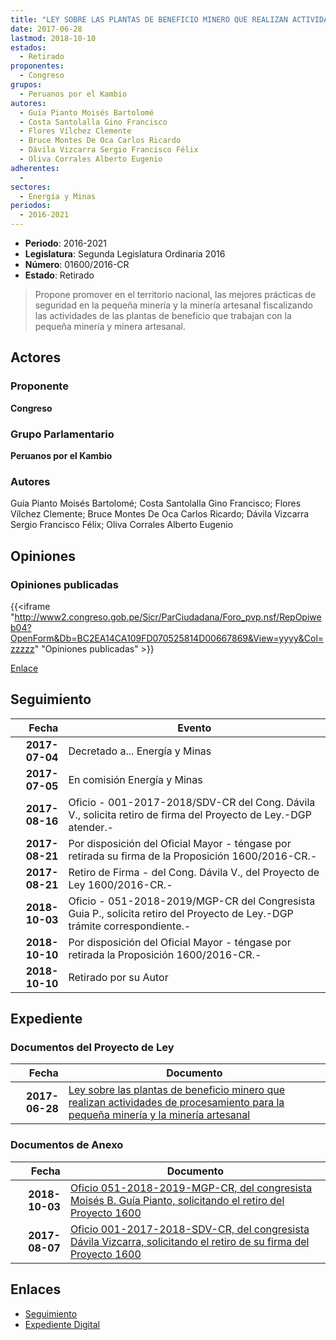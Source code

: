 ```yaml
---
title: "LEY SOBRE LAS PLANTAS DE BENEFICIO MINERO QUE REALIZAN ACTIVIDADES DE PROCESAMIENTO PARA LA PEQUEÑA MINERÍA Y LA MINERÍA ARTESANAL"
date: 2017-06-28
lastmod: 2018-10-10
estados: 
  - Retirado
proponentes: 
  - Congreso
grupos: 
  - Peruanos por el Kambio
autores: 
  - Guía Pianto Moisés Bartolomé
  - Costa Santolalla Gino Francisco
  - Flores Vílchez Clemente
  - Bruce Montes De Oca Carlos Ricardo
  - Dávila Vizcarra Sergio Francisco Félix
  - Oliva Corrales Alberto Eugenio
adherentes: 
  - 
sectores: 
  - Energía y Minas
periodos: 
  - 2016-2021
---
```


- **Periodo**: 2016-2021
- **Legislatura**: Segunda Legislatura Ordinaria 2016
- **Número**: 01600/2016-CR
- **Estado**: Retirado

> Propone promover en el territorio nacional, las mejores prácticas de seguridad en la pequeña minería y la minería artesanal fiscalizando las actividades de las plantas de beneficio que trabajan con la pequeña minería y minera artesanal.


## Actores

### Proponente

**Congreso**

### Grupo Parlamentario

**Peruanos por el Kambio**

### Autores

Guía Pianto Moisés Bartolomé; Costa Santolalla Gino Francisco; Flores Vílchez Clemente; Bruce Montes De Oca Carlos Ricardo; Dávila Vizcarra Sergio Francisco Félix; Oliva Corrales Alberto Eugenio


## Opiniones

### Opiniones publicadas

{{<iframe "http://www2.congreso.gob.pe/Sicr/ParCiudadana/Foro_pvp.nsf/RepOpiweb04?OpenForm&Db=BC2EA14CA109FD070525814D00667869&View=yyyy&Col=zzzzz" "Opiniones publicadas" >}}

[Enlace](http://www2.congreso.gob.pe/Sicr/ParCiudadana/Foro_pvp.nsf/RepOpiweb04?OpenForm&Db=BC2EA14CA109FD070525814D00667869&View=yyyy&Col=zzzzz)

## Seguimiento

| Fecha | Evento |
|------:|--------|
| **2017-07-04** | Decretado a... Energía y Minas|
| **2017-07-05** | En comisión Energía y Minas|
| **2017-08-16** | Oficio - 001-2017-2018/SDV-CR del Cong. Dávila V., solicita retiro de firma del Proyecto de Ley.-DGP atender.-|
| **2017-08-21** | Por disposición del Oficial Mayor - téngase por retirada su firma de la Proposición 1600/2016-CR.-|
| **2017-08-21** | Retiro de Firma - del Cong. Dávila V., del Proyecto de Ley 1600/2016-CR.-|
| **2018-10-03** | Oficio - 051-2018-2019/MGP-CR del Congresista Guia P., solicita retiro del Proyecto de Ley.-DGP trámite correspondiente.-|
| **2018-10-10** | Por disposición del Oficial Mayor - téngase por retirada la Proposición 1600/2016-CR.-|
| **2018-10-10** | Retirado por su Autor|


## Expediente


### Documentos del Proyecto de Ley

| Fecha | Documento |
|------:|--------|
| **2017-06-28** | [Ley sobre las plantas de beneficio minero que realizan actividades de procesamiento para la pequeña minería y la minería artesanal](http://www.leyes.congreso.gob.pe/Documentos/2016_2021/Proyectos_de_Ley_y_de_Resoluciones_Legislativas/PL0160020170628..pdf) |

### Documentos de Anexo

| Fecha | Documento |
|------:|--------|
| **2018-10-03** | [Oficio 051-2018-2019-MGP-CR, del congresista Moisés B. Guía Pianto, solicitando el retiro del Proyecto 1600](http://www.leyes.congreso.gob.pe/Documentos/2016_2021/Retiro_de_Proyecto/OFICIO-051-2018-2019-MGP-CR.PDF) |
| **2017-08-07** | [Oficio 001-2017-2018-SDV-CR, del congresista Dávila Vizcarra, solicitando el retiro de su firma del Proyecto 1600](http://www.leyes.congreso.gob.pe/Documentos/2016_2021/Oficios/Congresistas/OFICIO-001-2017-2018-SDV-CR.pdf) |

## Enlaces 

- [Seguimiento](http://www2.congreso.gob.pe/Sicr/TraDocEstProc/CLProLey2016.nsf/f7fff46988ca05b1052578e100829cc7/8b53cd8d64d12f0a0525814d006261b2?OpenDocument)
- [Expediente Digital](http://www2.congreso.gob.pe/Sicr/TraDocEstProc/CLProLey2016.nsf/f7fff46988ca05b1052578e100829cc7/8b53cd8d64d12f0a0525814d006261b2?OpenDocument&Click=05257FB7005EB655.eb71d0cf91d8294e05256cdf006b5706/$Body/0.1C6C)
